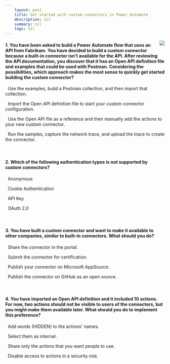 ```yaml
---
    layout: post
    title: Get started with custom connectors in Power Automate  
    description: nil
    summary: nil
    tags: nil
---
```



 <a target="_blank" href="https://docs.microsoft.com/en-us/learn/modules/get-started-custom-connector/7-check/"><i class="fas fa-external-link-alt"></i> </a>
 <img align="right" src="https://docs.microsoft.com/en-us/learn/achievements/get-started-custom-connector.svg">
####  1. You have been asked to build a Power Automate flow that uses an API from Fabrikam. You have decided to build a custom connector because a built-in connector isn't available for the API. After reviewing the API documentation, you discover that it has an Open API definition file and examples that could be used with Postman. Considering the possibilities, which approach makes the most sense to quickly get started building the custom connector?


<i class='far fa-square'></i> &nbsp;&nbsp;Use the examples, build a Postman collection, and then import that collection.

<i class='fas fa-check-square' style='color: Dodgerblue;'></i> &nbsp;&nbsp;Import the Open API definition file to start your custom connector configuration.

<i class='far fa-square'></i> &nbsp;&nbsp;Use the Open API file as a reference and then manually add the actions to your new custom connector.

<i class='far fa-square'></i> &nbsp;&nbsp;Run the samples, capture the network trace, and upload the trace to create the connector.
<br />
<br />
<br />

####  2. Which of the following authentication types is not supported by custom connectors?


<i class='far fa-square'></i> &nbsp;&nbsp;Anonymous

<i class='fas fa-check-square' style='color: Dodgerblue;'></i> &nbsp;&nbsp;Cookie Authentication

<i class='far fa-square'></i> &nbsp;&nbsp;API Key

<i class='far fa-square'></i> &nbsp;&nbsp;OAuth 2.0
<br />
<br />
<br />

####  3. You have built a custom connector and want to make it available to other companies, similar to built-in connectors. What should you do?


<i class='far fa-square'></i> &nbsp;&nbsp;Share the connector in the portal.

<i class='fas fa-check-square' style='color: Dodgerblue;'></i> &nbsp;&nbsp;Submit the connector for certification.

<i class='far fa-square'></i> &nbsp;&nbsp;Publish your connector on Microsoft AppSource.

<i class='far fa-square'></i> &nbsp;&nbsp;Publish the connector on GitHub as an open source.
<br />
<br />
<br />

####  4. You have imported an Open API definition and it included 10 actions. For now, two actions should not be visible to users of the connectors, but you might make them available later. What should you do to implement this preference?


<i class='far fa-square'></i> &nbsp;&nbsp;Add words (HIDDEN) to the actions' names.

<i class='fas fa-check-square' style='color: Dodgerblue;'></i> &nbsp;&nbsp;Select them as internal.

<i class='far fa-square'></i> &nbsp;&nbsp;Share only the actions that you want people to use.

<i class='far fa-square'></i> &nbsp;&nbsp;Disable access to actions in a security role.
<br />
<br />
<br />
